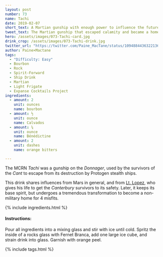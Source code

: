```yaml
---
layout: post
number: 73
name: Tachi
date: 2019-02-07
short_text: A Martian gunship with enough power to influence the future of the solar system - with the right crew. 
tweet_text: The Martian gunship that escaped calamity and became a home for the four survivors of the Canterbury.
hero: /assets/images/073-Tachi-card.jpg
drink_crop: /assets/images/073-Tachi-drink.jpg
twitter_url: "https://twitter.com/Paine_MacTane/status/1094884436322136064"
author: Paine×Mactane
tags:
  - "Difficulty: Easy"
  - Bourbon
  - Rock
  - Spirit-Forward
  - Ship Drink
  - Martian
  - Light Frigate
  - Expanse Cocktails Project
ingredients:
  - amount: 2
    unit: ounces
    name: bourbon
  - amount: ½
    unit: ounce
    name: Calvados
  - amount: ¼
    unit: ounce
    name: Bénédictine
  - amount: 2
    unit: dashes
    name: orange bitters

---
```


The MCRN *Tachi* was a gunship on the *Donnager*, used by the survivors of the *Cant* to escape from its destruction by Protogen stealth ships. 

This drink shares influences from Mars in general, and from [Lt. Lopez](/cocktails/2017/12/19/lt-lopez/), who gives his life to get the *Canterbury* survivors to its safety. Later, it keeps its base spirit, but undergoes a tremendous transformation to become a non-military home for 4 misfits. 

{% include ingredients.html %}

#### Instructions:

Pour all ingredients into a mixing glass and stir with ice until cold. Spritz the inside of a rocks glass with Fernet Branca, add one large ice cube, and strain drink into glass. Garnish with orange peel.

{% include tags.html %}
